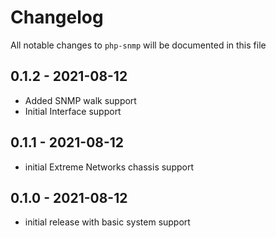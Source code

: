 # Changelog

All notable changes to `php-snmp` will be documented in this file

## 0.1.2 - 2021-08-12
- Added SNMP walk support
- Initial Interface support

## 0.1.1 - 2021-08-12
- initial Extreme Networks chassis support

## 0.1.0 - 2021-08-12
- initial release with basic system support
